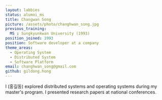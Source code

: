 ```yaml
---
layout: labbies
status: alumni_ms
title: Changwan Song
picture: /assets/photo/changhwan_song.jpg
previous_training:
  MS : Sungkyunkwan University (1993)
position_joined: 1993
position: Software developer at a company
theme_areas:
  - Operating System
  - Distributed System
  - Software Platform
email: changhwan_song@gmail.com
github: gildong.hong
---
```


I (홍길동) explored distributed systems and operating systems during my master's program. I presented research papers at national conferences.
